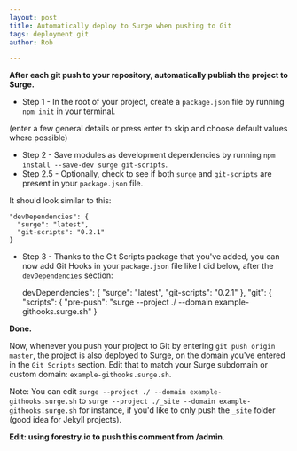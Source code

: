 ```yaml
---
layout: post
title: Automatically deploy to Surge when pushing to Git
tags: deployment git
author: Rob

---
```

**After each git push to your repository, automatically publish the project to Surge.**

* Step 1 - In the root of your project, create a `package.json` file by running `npm init` in your terminal.

(enter a few general details or press enter to skip and choose default values where possible)

* Step 2 - Save modules as development dependencies by running `npm install --save-dev surge git-scripts`.
* Step 2.5 - Optionally, check to see if both `surge` and `git-scripts` are present in your `package.json` file.

It should look similar to this:

    "devDependencies": {
      "surge": "latest",
      "git-scripts": "0.2.1"
    }

* Step 3 - Thanks to the Git Scripts package that you've added, you can now add Git Hooks in your `package.json` file
  like I did below, after the `devDependencies` section:

    devDependencies": {
      "surge": "latest",
      "git-scripts": "0.2.1"
    },
    "git": {
      "scripts": {
        "pre-push": "surge --project ./ --domain example-githooks.surge.sh"
      }

**Done.**

Now, whenever you push your project to Git by entering `git push origin master`, the project is also deployed to Surge,
on the domain you've entered in the `Git Scripts` section. Edit that to match your Surge subdomain or custom domain: `example-githooks.surge.sh`.

Note: You can edit `surge --project ./ --domain example-githooks.surge.sh` to `surge --project ./_site --domain example-githooks.surge.sh`
for instance, if you'd like to only push the `_site` folder (good idea for Jekyll projects).

**Edit: using forestry.io to push this comment from /admin**.